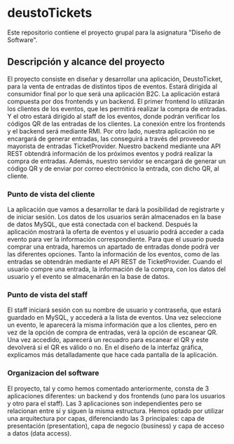 # deustoTickets
Este repositorio contiene el proyecto grupal para la asignatura "Diseño de Software".

## Descripción y alcance del proyecto
El proyecto consiste en diseñar y desarrollar una aplicación, DeustoTicket,  para la venta de entradas de distintos tipos de eventos. Estará dirigida al consumidor final por lo que será una aplicación B2C. La aplicación estará compuesta por dos frontends y un backend. El primer frontend lo utilizarán los clientes de los eventos, que les permitirá realizar la compra de entradas. Y el otro estará dirigido al staff de los eventos, donde podrán verificar los códigos QR de las entradas de los clientes. La conexión entre los frontends y el backend será mediante RMI.
Por otro lado, nuestra aplicación no se encargará de generar entradas, las conseguirá a través del proveedor mayorista de entradas TicketProvider. Nuestro backend mediante una API REST obtendrá información de los próximos eventos y podrá realizar la compra de entradas.
Además, nuestro servidor se encargará de generar un código QR y de enviar por correo electrónico  la entrada, con dicho QR, al cliente.

### Punto de vista del cliente
La aplicación que vamos a desarrollar te dará la posibilidad de registrarte y de iniciar sesión. Los datos de los usuarios serán almacenados en la base de datos MySQL, que está conectada con el backend.
Después la aplicación mostrará la oferta de eventos  y el usuario podrá acceder a cada evento para ver la información correspondiente. Para que el usuario pueda comprar una entrada, haremos un apartado de entradas donde podrá ver las diferentes opciones. Tanto la información de los eventos, como de las entradas se obtendrán mediante el API REST de TicketProvider. Cuando el usuario compre una entrada, la información de la compra, con los datos del usuario y el evento se almacenarán en la base de datos.

### Punto de vista del staff
El staff iniciará sesión con su nombre de usuario y contraseña, que estará guardado en MySQL, y accederá a la lista de eventos. Una vez seleccione un evento, le aparecerá la misma información que a los clientes, pero en vez de la opción de compra de entradas, verá la opción de escanear QR. Una vez accedido, aparecerá un recuadro para escanear el QR y este devolverá si el QR es válido o no.
En el diseño de la interfaz gráfica, explicamos más detalladamente que hace cada pantalla de la aplicación.

### Organizacion del software
El proyecto, tal y como hemos comentado anteriormente, consta de 3 aplicaciones diferentes: un backend y dos frontends (uno para los usuarios y otro para el staff).
Las 3 aplicaciones son independientes pero se relacionan entre sí y siguen la misma estructura. Hemos optado por utilizar una arquitectura por capas, diferenciando las 3 principales: capa de presentación (presentation), capa de negocio (business) y capa de acceso a datos (data access).

